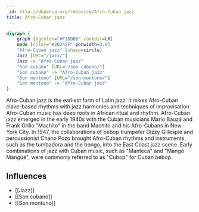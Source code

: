 ```yaml
---
_id: http://dbpedia.org/resource/Afro-Cuban_jazz
title: Afro-Cuban jazz
---
```


```dot
digraph {
	graph [bgcolor="#F3DDB8" rankdir=LR]
	node [color="#26242F" penwidth=3.0]
	"Afro-Cuban jazz" [shape=circle]
	Jazz [URL="/jazz/"]
	Jazz -> "Afro-Cuban jazz"
	"Son cubano" [URL="/son-cubano/"]
	"Son cubano" -> "Afro-Cuban jazz"
	"Son montuno" [URL="/son-montuno/"]
	"Son montuno" -> "Afro-Cuban jazz"
}
```

Afro-Cuban jazz is the earliest form of Latin jazz. It mixes Afro-Cuban clave-based rhythms with jazz harmonies and techniques of improvisation. Afro-Cuban music has deep roots in African ritual and rhythm. Afro-Cuban jazz emerged in the early 1940s with the Cuban musicians Mario Bauzá and Frank Grillo "Machito" in the band Machito and his Afro-Cubans in New York City. In 1947, the collaborations of bebop trumpeter Dizzy Gillespie and percussionist Chano Pozo brought Afro-Cuban rhythms and instruments, such as the tumbadora and the bongo, into the East Coast jazz scene. Early combinations of jazz with Cuban music, such as "Manteca" and "Mangó Mangüé", were commonly referred to as "Cubop" for Cuban bebop.

## Influences
- [[Jazz]]
- [[Son cubano]]
- [[Son montuno]]
